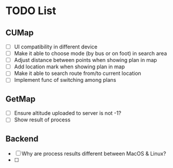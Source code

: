 # TODO List

## CUMap

- [ ] UI compatibility in different device
- [ ] Make it able to choose mode (by bus or on foot) in search area
- [ ] Adjust distance between points when showing plan in map
- [ ] Add location mark when showing plan in map
- [ ] Make it able to search route from/to current location
- [ ] Implement func of switching among plans

## GetMap

- [ ] Ensure altitude uploaded to server is not -1?
- [ ] Show result of process

## Backend

- [ ] Why are process results different between MacOS & Linux?
- [ ] 

